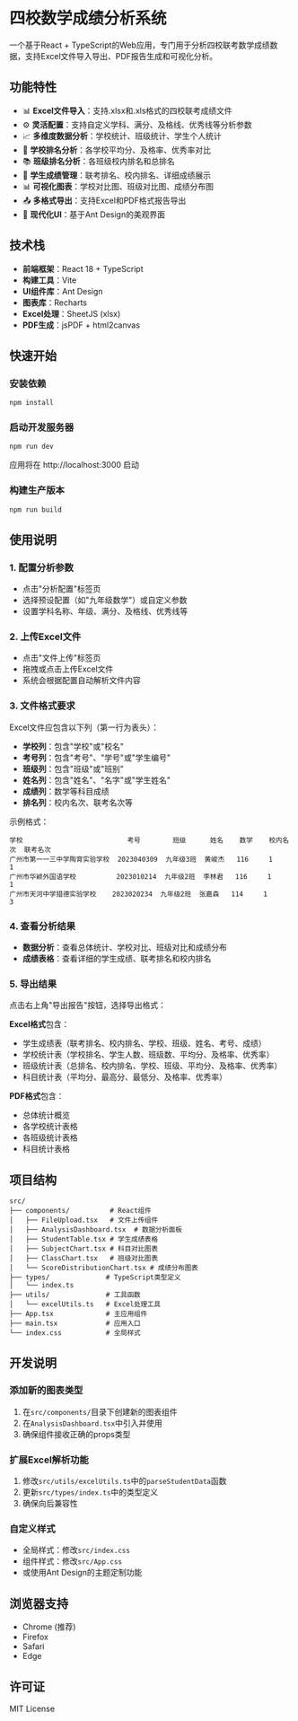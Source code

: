 # 四校数学成绩分析系统

一个基于React + TypeScript的Web应用，专门用于分析四校联考数学成绩数据，支持Excel文件导入导出、PDF报告生成和可视化分析。

## 功能特性

- 📊 **Excel文件导入**：支持.xlsx和.xls格式的四校联考成绩文件
- ⚙️ **灵活配置**：支持自定义学科、满分、及格线、优秀线等分析参数
- 📈 **多维度数据分析**：学校统计、班级统计、学生个人统计
- 🏫 **学校排名分析**：各学校平均分、及格率、优秀率对比
- 📚 **班级排名分析**：各班级校内排名和总排名
- 👥 **学生成绩管理**：联考排名、校内排名、详细成绩展示
- 📊 **可视化图表**：学校对比图、班级对比图、成绩分布图
- 📤 **多格式导出**：支持Excel和PDF格式报告导出
- 🎨 **现代化UI**：基于Ant Design的美观界面

## 技术栈

- **前端框架**：React 18 + TypeScript
- **构建工具**：Vite
- **UI组件库**：Ant Design
- **图表库**：Recharts
- **Excel处理**：SheetJS (xlsx)
- **PDF生成**：jsPDF + html2canvas

## 快速开始

### 安装依赖

```bash
npm install
```

### 启动开发服务器

```bash
npm run dev
```

应用将在 http://localhost:3000 启动

### 构建生产版本

```bash
npm run build
```

## 使用说明

### 1. 配置分析参数

- 点击"分析配置"标签页
- 选择预设配置（如"九年级数学"）或自定义参数
- 设置学科名称、年级、满分、及格线、优秀线等

### 2. 上传Excel文件

- 点击"文件上传"标签页
- 拖拽或点击上传Excel文件
- 系统会根据配置自动解析文件内容

### 3. 文件格式要求

Excel文件应包含以下列（第一行为表头）：

- **学校列**：包含"学校"或"校名"
- **考号列**：包含"考号"、"学号"或"学生编号"
- **班级列**：包含"班级"或"班别"
- **姓名列**：包含"姓名"、"名字"或"学生姓名"
- **成绩列**：数学等科目成绩
- **排名列**：校内名次、联考名次等

示例格式：
```
学校                          考号        班级      姓名    数学    校内名次  联考名次
广州市第一一三中学陶育实验学校  2023040309  九年级3班  黄峻杰   116     1        1
广州市华颖外国语学校          2023010214  九年级2班  李林君   116     1        1
广州市天河中学猎德实验学校    2023020234  九年级2班  张嘉森   114     1        3
```

### 4. 查看分析结果

- **数据分析**：查看总体统计、学校对比、班级对比和成绩分布
- **成绩表格**：查看详细的学生成绩、联考排名和校内排名

### 5. 导出结果

点击右上角"导出报告"按钮，选择导出格式：

**Excel格式**包含：
- 学生成绩表（联考排名、校内排名、学校、班级、姓名、考号、成绩）
- 学校统计表（学校排名、学生人数、班级数、平均分、及格率、优秀率）
- 班级统计表（总排名、校内排名、学校、班级、平均分、及格率、优秀率）
- 科目统计表（平均分、最高分、最低分、及格率、优秀率）

**PDF格式**包含：
- 总体统计概览
- 各学校统计表格
- 各班级统计表格
- 科目统计表格

## 项目结构

```
src/
├── components/          # React组件
│   ├── FileUpload.tsx   # 文件上传组件
│   ├── AnalysisDashboard.tsx  # 数据分析面板
│   ├── StudentTable.tsx # 学生成绩表格
│   ├── SubjectChart.tsx # 科目对比图表
│   ├── ClassChart.tsx   # 班级对比图表
│   └── ScoreDistributionChart.tsx # 成绩分布图表
├── types/              # TypeScript类型定义
│   └── index.ts
├── utils/              # 工具函数
│   └── excelUtils.ts   # Excel处理工具
├── App.tsx             # 主应用组件
├── main.tsx            # 应用入口
└── index.css           # 全局样式
```

## 开发说明

### 添加新的图表类型

1. 在`src/components/`目录下创建新的图表组件
2. 在`AnalysisDashboard.tsx`中引入并使用
3. 确保组件接收正确的props类型

### 扩展Excel解析功能

1. 修改`src/utils/excelUtils.ts`中的`parseStudentData`函数
2. 更新`src/types/index.ts`中的类型定义
3. 确保向后兼容性

### 自定义样式

- 全局样式：修改`src/index.css`
- 组件样式：修改`src/App.css`
- 或使用Ant Design的主题定制功能

## 浏览器支持

- Chrome (推荐)
- Firefox
- Safari
- Edge

## 许可证

MIT License
